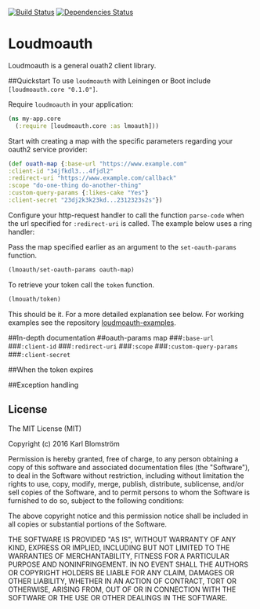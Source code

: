[![Build Status](https://travis-ci.org/blmstrm/loudmoauth.svg?branch=master)](https://travis-ci.org/blmstrm/loudmoauth)
[![Dependencies Status](https://jarkeeper.com/blmstrm/loudmoauth/status.svg)](https://jarkeeper.com/blmstrm/loudmoauth)
# Loudmoauth
Loudmoauth is a general ouath2 client library. 

##Quickstart
To use `loudmoauth` with Leiningen or Boot include `[loudmoauth.core "0.1.0"]`.

Require `loudmoauth` in your application:
```Clojure
(ns my-app.core
  (:require [loudmoauth.core :as lmoauth]))
```
Start with creating a map with the specific parameters regarding your oauth2 service provider:
  ```Clojure
  (def ouath-map {:base-url "https://www.example.com"
  :client-id "34jfkdl3...4fjdl2"
  :redirect-uri "https://www.example.com/callback"
  :scope "do-one-thing do-another-thing"
  :custom-query-params {:likes-cake "Yes"}
  :client-secret "23dj2k3k23kd...2312323s2s"})
```
Configure your http-request handler to call the function `parse-code` when the url  specified for `:redirect-uri` is called. The example below uses a ring handler:

Pass the map specified earlier as an argument to the `set-oauth-params` function.
```Clojure
(lmoauth/set-oauth-params oauth-map)
```
To retrieve your token call the `token` function.
```Clojure
(lmouath/token)
```
This should be it. For a more detailed explanation see below. For working examples see the repository [loudmoauth-examples](https://github.com/blmstrm/loudmoauth-examples).

##In-depth documentation
##oauth-params map
###`:base-url`
###`:client-id`
###`:redirect-uri`
###`:scope`
###`:custom-query-params`
###`:client-secret`

##When the token expires

##Exception handling

## License
The MIT License (MIT)

Copyright (c) 2016 Karl Blomström

Permission is hereby granted, free of charge, to any person obtaining a copy of this software and associated documentation files (the "Software"), to deal in the Software without restriction, including without limitation the rights to use, copy, modify, merge, publish, distribute, sublicense, and/or sell copies of the Software, and to permit persons to whom the Software is furnished to do so, subject to the following conditions:

The above copyright notice and this permission notice shall be included in all copies or substantial portions of the Software.

THE SOFTWARE IS PROVIDED "AS IS", WITHOUT WARRANTY OF ANY KIND, EXPRESS OR IMPLIED, INCLUDING BUT NOT LIMITED TO THE WARRANTIES OF MERCHANTABILITY, FITNESS FOR A PARTICULAR PURPOSE AND NONINFRINGEMENT. IN NO EVENT SHALL THE AUTHORS OR COPYRIGHT HOLDERS BE LIABLE FOR ANY CLAIM, DAMAGES OR OTHER LIABILITY, WHETHER IN AN ACTION OF CONTRACT, TORT OR OTHERWISE, ARISING FROM, OUT OF OR IN CONNECTION WITH THE SOFTWARE OR THE USE OR OTHER DEALINGS IN THE SOFTWARE.
